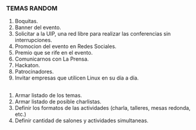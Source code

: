 ### TEMAS RANDOM ###

1. Boquitas.
2. Banner del evento.
3. Solicitar a la UIP, una red libre para realizar las conferencias sin interrupciones.
4. Promocion del evento en Redes Sociales.
5. Premio que se rife en el evento.
6. Comunicarnos con La Prensa.
7. Hackaton.
8. Patrocinadores.
9. Invitar empresas que utilicen Linux en su día a día.



## 
1. Armar listado de los temas.
2. Armar listado de posible charlistas.
3. Definir los formatos de las actividades (charla, talleres, mesas redonda, etc.)
4. Definir cantidad de salones y actividades simultaneas.

